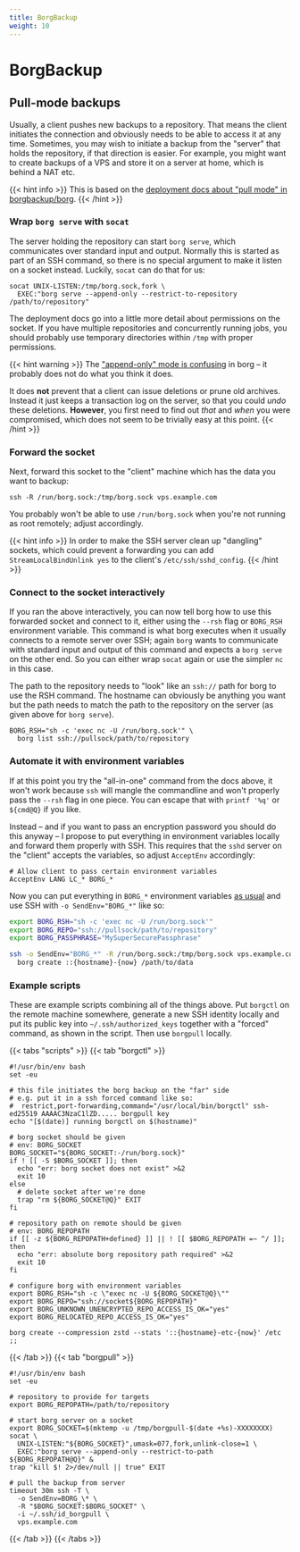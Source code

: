 ```yaml
---
title: BorgBackup
weight: 10
---
```


# BorgBackup

## Pull-mode backups

Usually, a client pushes new backups to a repository. That means the client initiates the
connection and obviously needs to be able to access it at any time. Sometimes, you may
wish to initiate a backup from the "server" that holds the repository, if that direction
is easier. For example, you might want to create backups of a VPS and store it on a
server at home, which is behind a NAT etc.

{{< hint info >}}
This is based on the [deployment docs about "pull mode" in borgbackup/borg](https://github.com/borgbackup/borg/blob/1e7c1414b030b3dd09c7daa451a2e078328ce4fc/docs/deployment/pull-backup.rst#socat).
{{< /hint >}}

### Wrap `borg serve` with `socat`

The server holding the repository can start `borg serve`, which communicates over standard
input and output. Normally this is started as part of an SSH command, so there is no
special argument to make it listen on a socket instead. Luckily, `socat` can do that
for us:

    socat UNIX-LISTEN:/tmp/borg.sock,fork \
      EXEC:"borg serve --append-only --restrict-to-repository /path/to/repository"

The deployment docs go into a little more detail about permissions on the socket. If
you have multiple repositories and concurrently running jobs, you should probably use
temporary directories within `/tmp` with proper permissions.
    
{{< hint warning >}}
The ["append-only" mode is confusing](https://github.com/borgbackup/borg/issues/3504) in borg –
it probably does not do what you think it does.

It does **not** prevent that a client can issue deletions or prune old archives. Instead it
just keeps a transaction log on the server, so that you could *undo* these deletions.
**However**, you first need to find out *that* and *when* you were compromised, which does
not seem to be trivially easy at this point.
{{< /hint >}}

### Forward the socket

Next, forward this socket to the "client" machine which has the data you want to
backup:

    ssh -R /run/borg.sock:/tmp/borg.sock vps.example.com

You probably won't be able to use `/run/borg.sock` when you're not running as root remotely;
adjust accordingly.

{{< hint info >}}
In order to make the SSH server clean up "dangling" sockets, which could prevent a forwarding
you can add `StreamLocalBindUnlink yes` to the client's `/etc/ssh/sshd_config`.
{{< /hint >}}

### Connect to the socket interactively

If you ran the above interactively, you can now tell borg how to use this forwarded
socket and connect to it, either using the `--rsh` flag or `BORG_RSH` environment variable.
This command is what borg executes when it usually connects to a remote server over SSH;
again `borg` wants to communicate with standard input and output of this command and expects
a `borg serve` on the other end. So you can either wrap `socat` again or use the simpler
`nc` in this case.

The path to the repository needs to "look" like an `ssh://` path for borg to use the
RSH command. The hostname can obviously be anything you want but the path needs to match
the path to the repository on the server (as given above for `borg serve`).

    BORG_RSH="sh -c 'exec nc -U /run/borg.sock'" \
      borg list ssh://pullsock/path/to/repository

### Automate it with environment variables

If at this point you try the "all-in-one" command from the docs above, it won't work
because `ssh` will mangle the commandline and won't properly pass the `--rsh` flag in
one piece. You can escape that with `printf '%q'` or `${cmd@Q}` if you like.

Instead – and if you want to pass an encryption password you should do this anyway –
I propose to put everything in environment variables locally and forward them properly
with SSH. This requires that the `sshd` server on the "client" accepts the variables,
so adjust `AcceptEnv` accordingly:

    # Allow client to pass certain environment variables
    AcceptEnv LANG LC_* BORG_*

Now you can put everything in `BORG_*` environment variables [as usual](https://github.com/borgbackup/borg/blob/c88a37eea430d7ec2e5da1ae503e43519ee90cb1/docs/quickstart.rst#automating-backups)
and use SSH with `-o SendEnv="BORG_*"` like so:

```bash
export BORG_RSH="sh -c 'exec nc -U /run/borg.sock'"
export BORG_REPO="ssh://pullsock/path/to/repository"
export BORG_PASSPHRASE="MySuperSecurePassphrase"

ssh -o SendEnv="BORG_*" -R /run/borg.sock:/tmp/borg.sock vps.example.com \
  borg create ::{hostname}-{now} /path/to/data
```

### Example scripts

These are example scripts combining all of the things above. Put `borgctl` on the remote machine somewhere, generate a new SSH identity locally and put its public key into `~/.ssh/authorized_keys` together with a "forced" command, as shown in the script. Then use `borgpull` locally.

{{< tabs "scripts" >}}
{{< tab "borgctl" >}}

```
#!/usr/bin/env bash
set -eu

# this file initiates the borg backup on the "far" side
# e.g. put it in a ssh forced command like so:
#  restrict,port-forwarding,command="/usr/local/bin/borgctl" ssh-ed25519 AAAAC3NzaC1lZD..... borgpull key
echo "[$(date)] running borgctl on $(hostname)"

# borg socket should be given
# env: BORG_SOCKET
BORG_SOCKET="${BORG_SOCKET:-/run/borg.sock}"
if ! [[ -S $BORG_SOCKET ]]; then
  echo "err: borg socket does not exist" >&2
  exit 10
else
  # delete socket after we're done
  trap "rm ${BORG_SOCKET@Q}" EXIT
fi

# repository path on remote should be given
# env: BORG_REPOPATH
if [[ -z ${BORG_REPOPATH+defined} ]] || ! [[ $BORG_REPOPATH =~ ^/ ]]; then
  echo "err: absolute borg repository path required" >&2
  exit 10
fi

# configure borg with environment variables
export BORG_RSH="sh -c \"exec nc -U ${BORG_SOCKET@Q}\""
export BORG_REPO="ssh://socket${BORG_REPOPATH}"
export BORG_UNKNOWN_UNENCRYPTED_REPO_ACCESS_IS_OK="yes"
export BORG_RELOCATED_REPO_ACCESS_IS_OK="yes"

borg create --compression zstd --stats '::{hostname}-etc-{now}' /etc ;;
```

{{< /tab >}}
{{< tab "borgpull" >}}

```
#!/usr/bin/env bash
set -eu

# repository to provide for targets
export BORG_REPOPATH=/path/to/repository

# start borg server on a socket
export BORG_SOCKET=$(mktemp -u /tmp/borgpull-$(date +%s)-XXXXXXXX)
socat \
  UNIX-LISTEN:"${BORG_SOCKET}",umask=077,fork,unlink-close=1 \
  EXEC:"borg serve --append-only --restrict-to-path ${BORG_REPOPATH@Q}" &
trap "kill $! 2>/dev/null || true" EXIT

# pull the backup from server
timeout 30m ssh -T \
  -o SendEnv=BORG_\* \
  -R "$BORG_SOCKET:$BORG_SOCKET" \
  -i ~/.ssh/id_borgpull \
  vps.example.com
```

{{< /tab >}}
{{< /tabs >}}